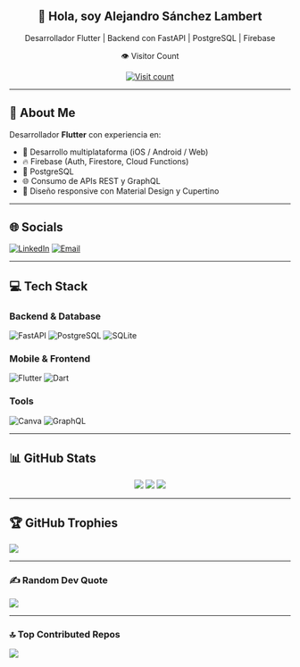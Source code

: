 <div align="center">
  <h2>👋 Hola, soy Alejandro Sánchez Lambert</h2>
  <p>Desarrollador Flutter | Backend con FastAPI | PostgreSQL | Firebase</p>
  
 <div align="center">
  <p>👁️ Visitor Count</p>
  <a href="https://visitcount.itsvg.in/api?id=alexsl98&icon=0&color=0">
    <img src="https://visitcount.itsvg.in/api?id=alexsl98&icon=0&color=0" alt="Visit count" onerror="this.onerror=null;this.src='https://profile-counter.glitch.me/Alexsl98/count.svg';"/>
  </a>
</div>

</div>

---

## 💫 About Me
Desarrollador **Flutter** con experiencia en:
- 📱 Desarrollo multiplataforma (iOS / Android / Web)
- 🔥 Firebase (Auth, Firestore, Cloud Functions)
- 🐘 PostgreSQL
- 🌐 Consumo de APIs REST y GraphQL
- 🎨 Diseño responsive con Material Design y Cupertino

---

## 🌐 Socials
[![LinkedIn](https://img.shields.io/badge/LinkedIn-%230077B5.svg?logo=linkedin&logoColor=white)](https://www.linkedin.com/in/alejandro-sánchez-lambert-522b32382/)
[![Email](https://img.shields.io/badge/Email-D14836?logo=gmail&logoColor=white)](mailto:alexslambert7@gmail.com)

---

## 💻 Tech Stack
### Backend & Database
![FastAPI](https://img.shields.io/badge/FastAPI-005571?style=for-the-badge&logo=fastapi)
![PostgreSQL](https://img.shields.io/badge/PostgreSQL-%23316192.svg?style=for-the-badge&logo=postgresql&logoColor=white)
![SQLite](https://img.shields.io/badge/SQLite-%2307405e.svg?style=for-the-badge&logo=sqlite&logoColor=white)

### Mobile & Frontend
![Flutter](https://img.shields.io/badge/Flutter-%2302569B.svg?style=for-the-badge&logo=Flutter&logoColor=white)
![Dart](https://img.shields.io/badge/Dart-%230175C2.svg?style=for-the-badge&logo=dart&logoColor=white)

### Tools
![Canva](https://img.shields.io/badge/Canva-%2300C4CC.svg?style=for-the-badge&logo=Canva&logoColor=white)
![GraphQL](https://img.shields.io/badge/GraphQL-E10098?style=for-the-badge&logo=graphql&logoColor=white)

---

## 📊 GitHub Stats
<div align="center">
  <img src="https://github-readme-stats.vercel.app/api?username=alexsl98&theme=tokyonight&include_all_commits=true&count_private=true&hide_border=false"/>
  <img src="https://github-readme-stats.vercel.app/api/top-langs/?username=alexsl98&theme=tokyonight&layout=compact&hide_border=false"/>
  <img src="https://github-readme-activity-graph.vercel.app/graph?username=alexsl98&bg_color=212121&color=ffffff&line=404db0&point=ffcd42&area=true&hide_border=true"/>
</div>

---

## 🏆 GitHub Trophies
![](https://github-profile-trophy.vercel.app/?username=alexsl98&theme=radical&no-frame=false&no-bg=true&margin-w=4)

---

### ✍️ Random Dev Quote
![](https://quotes-github-readme.vercel.app/api?type=horizontal&theme=radical)

---

### 🔝 Top Contributed Repos
![](https://github-contributor-stats.vercel.app/api?username=alexsl98&limit=5&theme=dark&combine_all_yearly_contributions=true)
